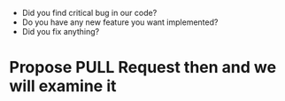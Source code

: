 * Did you find critical bug in our code?
* Do you have any new feature you want implemented?
* Did you fix anything?

# Propose PULL Request then and we will examine it
